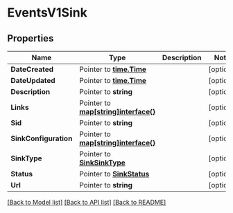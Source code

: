 # EventsV1Sink

## Properties

Name | Type | Description | Notes
------------ | ------------- | ------------- | -------------
**DateCreated** | Pointer to [**time.Time**](time.Time.md) |  | [optional] 
**DateUpdated** | Pointer to [**time.Time**](time.Time.md) |  | [optional] 
**Description** | Pointer to **string** |  | [optional] 
**Links** | Pointer to [**map[string]interface{}**](.md) |  | [optional] 
**Sid** | Pointer to **string** |  | [optional] 
**SinkConfiguration** | Pointer to [**map[string]interface{}**](.md) |  | [optional] 
**SinkType** | Pointer to [**SinkSinkType**](sink_sink_type.md) |  | [optional] 
**Status** | Pointer to [**SinkStatus**](sink_status.md) |  | [optional] 
**Url** | Pointer to **string** |  | [optional] 

[[Back to Model list]](../README.md#documentation-for-models) [[Back to API list]](../README.md#documentation-for-api-endpoints) [[Back to README]](../README.md)


